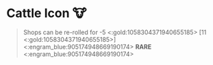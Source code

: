 # Cattle Icon 🐮
> Shops can be re-rolled for -5 <:gold:1058304371940655185> [11 <:gold:1058304371940655185>]
<:engram_blue:905174948669190174> __RARE__ <:engram_blue:905174948669190174>